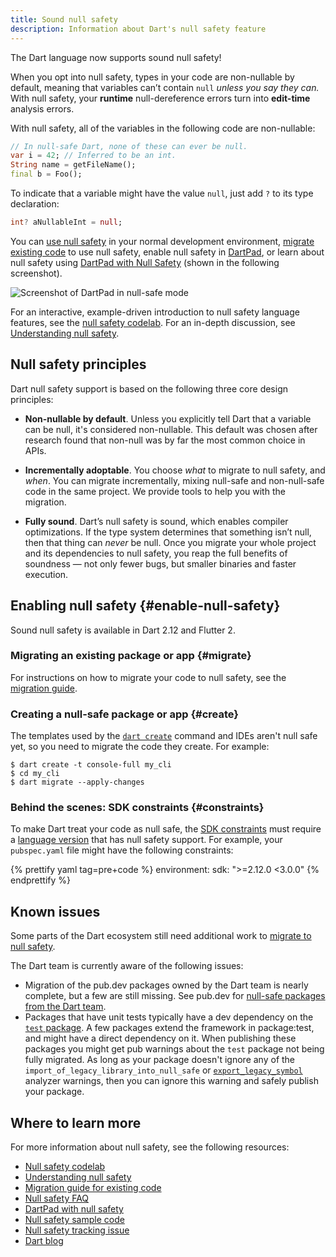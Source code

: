 ```yaml
---
title: Sound null safety
description: Information about Dart's null safety feature
---
```


The Dart language now supports sound null safety!

When you opt into null safety,
types in your code are non-nullable by default, meaning that
variables can’t contain `null` _unless you say they can._
With null safety, your **runtime** null-dereference errors
turn into **edit-time** analysis errors.

With null safety,
all of the variables in the following code are non-nullable:

```dart
// In null-safe Dart, none of these can ever be null.
var i = 42; // Inferred to be an int.
String name = getFileName();
final b = Foo();
```

To indicate that a variable might have the value `null`,
just add `?` to its type declaration:

```dart
int? aNullableInt = null;
```

You can
[use null safety](#enable-null-safety) in your normal development environment,
[migrate existing code][migration guide] to use null safety,
enable null safety in [DartPad]({{site.dartpad}}),
or learn about null safety using
[DartPad with Null Safety][nullsafety.dartpad.dev]
(shown in the following screenshot).

![Screenshot of DartPad in null-safe mode](/null-safety/dartpad-snippet.png)

For an interactive, example-driven introduction to null safety language features,
see the [null safety codelab][Null safety codelab].
For an in-depth discussion, see
[Understanding null safety](/null-safety/understanding-null-safety).


## Null safety principles

Dart null safety support is based on the following three core design principles:

*  **Non-nullable by default**. Unless you explicitly tell Dart that a variable
   can be null, it's considered non-nullable. This default was chosen
   after research found that non-null was by far the most common choice in APIs.

* **Incrementally adoptable**. You choose _what_ to migrate to null safety, and _when_.
  You can migrate incrementally, mixing null-safe and
  non-null-safe code in the same project. We provide tools to help you
  with the migration.

* **Fully sound**. Dart’s null safety is sound, which enables compiler optimizations.
  If the type system determines that something isn’t null, then that thing can _never_ be
  null. Once you migrate your whole project
  and its dependencies to null safety, you reap the full benefits of soundness
  — not only fewer bugs, but smaller binaries and faster execution.


## Enabling null safety {#enable-null-safety}

Sound null safety is available in Dart 2.12 and Flutter 2.


### Migrating an existing package or app {#migrate}

For instructions on how to migrate your code to null safety,
see the [migration guide][].


### Creating a null-safe package or app {#create}

The templates used by the [`dart create`][] command and IDEs
aren't null safe yet, so you need to migrate the code they create.
For example:

```terminal
$ dart create -t console-full my_cli
$ cd my_cli
$ dart migrate --apply-changes
```

### Behind the scenes: SDK constraints {#constraints}

To make Dart treat your code as null safe,
the [SDK constraints](/tools/pub/pubspec#sdk-constraints)
must require a [language version][] that has null safety support.
For example, your `pubspec.yaml` file might have the following constraints:

{% prettify yaml tag=pre+code %}
environment:
  sdk: ">=2.12.0 <3.0.0"
{% endprettify %}

[language version]: /guides/language/evolution#language-versioning

## Known issues

Some parts of the Dart ecosystem still need additional work to
[migrate to null safety][migration guide].

The Dart team is currently aware of the following issues:

  * Migration of the pub.dev packages owned by the Dart team
    is nearly complete, but a few are still missing. See pub.dev for
    [null-safe packages from the Dart team][ns-dart-pkgs].
  * Packages that have unit tests typically have
    a dev dependency on the [`test` package][`test`].
    A few packages extend the framework in package:test,
    and might have a direct dependency on it.
    When publishing these packages you might get pub warnings about
    the `test` package not being fully migrated.
    As long as your package doesn't ignore any of the
    `import_of_legacy_library_into_null_safe` or
    [`export_legacy_symbol`][] analyzer warnings,
    then you can ignore this warning and safely publish your package.

[`export_legacy_symbol`]: /tools/diagnostic-messages#export_legacy_symbol
[`test`]: {{site.pub-pkg}}/test

[ns-dart-pkgs]: {{site.pub-pkg}}?q=publisher%3Adart.dev&null-safe=1

## Where to learn more

For more information about null safety, see the following resources:

* [Null safety codelab][]
* [Understanding null safety][]
* [Migration guide for existing code][migration guide]
* [Null safety FAQ][]
* [DartPad with null safety][nullsafety.dartpad.dev]
* [Null safety sample code][calculate_lix]
* [Null safety tracking issue][110]
* [Dart blog][]

[110]: https://github.com/dart-lang/language/issues/110
[calculate_lix]: https://github.com/dart-lang/samples/tree/master/null_safety/calculate_lix
[`dart create`]: /tools/dart-tool
[Dart blog]: https://medium.com/dartlang
[migration guide]: /null-safety/migration-guide
[Null safety FAQ]: /null-safety/faq
[Null safety codelab]: /codelabs/null-safety
[nullsafety.dartpad.dev]: https://nullsafety.dartpad.dev
[Understanding null safety]: /null-safety/understanding-null-safety

